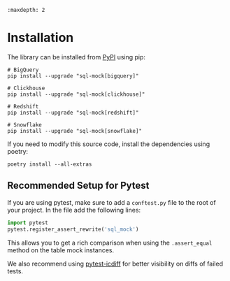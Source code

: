 ```{toctree}
:maxdepth: 2
```

# Installation

The library can be installed from [PyPI](https://pypi.org/project/sql-mock/) using pip:

```shell
# BigQuery
pip install --upgrade "sql-mock[bigquery]"

# Clickhouse
pip install --upgrade "sql-mock[clickhouse]"

# Redshift
pip install --upgrade "sql-mock[redshift]"

# Snowflake
pip install --upgrade "sql-mock[snowflake]"
```

If you need to modify this source code, install the dependencies using poetry:

```shell
poetry install --all-extras
```


## Recommended Setup for Pytest
If you are using pytest, make sure to add a `conftest.py` file to the root of your project.
In the file add the following lines:
```python
import pytest
pytest.register_assert_rewrite('sql_mock')
```
This allows you to get a rich comparison when using the `.assert_equal` method on the table mock instances.

We also recommend using [pytest-icdiff](https://github.com/hjwp/pytest-icdiff) for better visibility on diffs of failed tests.
